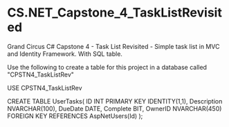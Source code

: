 # CS.NET_Capstone_4_TaskListRevisited
Grand Circus C# Capstone 4 - Task List Revisited - Simple task list in MVC and Identity Framework. With SQL table.


Use the following to create a table for this project in a database called "CPSTN4_TaskListRev"

USE CPSTN4_TaskListRev

CREATE TABLE UserTasks(
ID INT PRIMARY KEY IDENTITY(1,1),
Description NVARCHAR(100),
DueDate DATE,
Complete BIT,
OwnerID NVARCHAR(450) FOREIGN KEY REFERENCES AspNetUsers(Id)
);
